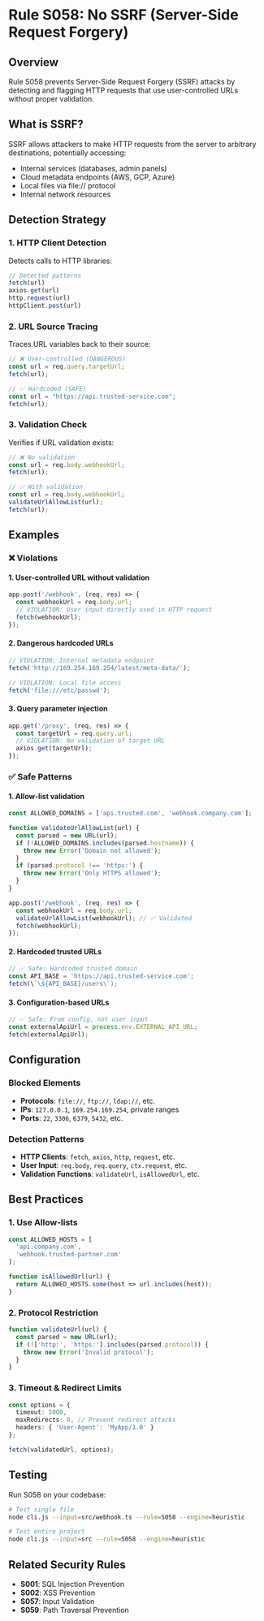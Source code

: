 # Rule S058: No SSRF (Server-Side Request Forgery)

## Overview
Rule S058 prevents Server-Side Request Forgery (SSRF) attacks by detecting and flagging HTTP requests that use user-controlled URLs without proper validation.

## What is SSRF?
SSRF allows attackers to make HTTP requests from the server to arbitrary destinations, potentially accessing:
- Internal services (databases, admin panels)
- Cloud metadata endpoints (AWS, GCP, Azure)
- Local files via file:// protocol
- Internal network resources

## Detection Strategy

### 1. HTTP Client Detection
Detects calls to HTTP libraries:
```typescript
// Detected patterns
fetch(url)
axios.get(url)
http.request(url)
httpClient.post(url)
```

### 2. URL Source Tracing
Traces URL variables back to their source:
```typescript
// ❌ User-controlled (DANGEROUS)
const url = req.query.targetUrl;
fetch(url);

// ✅ Hardcoded (SAFE)
const url = "https://api.trusted-service.com";
fetch(url);
```

### 3. Validation Check
Verifies if URL validation exists:
```typescript
// ❌ No validation
const url = req.body.webhookUrl;
fetch(url);

// ✅ With validation
const url = req.body.webhookUrl;
validateUrlAllowList(url);
fetch(url);
```

## Examples

### ❌ Violations

#### 1. User-controlled URL without validation
```typescript
app.post('/webhook', (req, res) => {
  const webhookUrl = req.body.url;
  // VIOLATION: User input directly used in HTTP request
  fetch(webhookUrl);
});
```

#### 2. Dangerous hardcoded URLs
```typescript
// VIOLATION: Internal metadata endpoint
fetch('http://169.254.169.254/latest/meta-data/');

// VIOLATION: Local file access
fetch('file:///etc/passwd');
```

#### 3. Query parameter injection
```typescript
app.get('/proxy', (req, res) => {
  const targetUrl = req.query.url;
  // VIOLATION: No validation of target URL
  axios.get(targetUrl);
});
```

### ✅ Safe Patterns

#### 1. Allow-list validation
```typescript
const ALLOWED_DOMAINS = ['api.trusted.com', 'webhook.company.com'];

function validateUrlAllowList(url) {
  const parsed = new URL(url);
  if (!ALLOWED_DOMAINS.includes(parsed.hostname)) {
    throw new Error('Domain not allowed');
  }
  if (parsed.protocol !== 'https:') {
    throw new Error('Only HTTPS allowed');
  }
}

app.post('/webhook', (req, res) => {
  const webhookUrl = req.body.url;
  validateUrlAllowList(webhookUrl); // ✅ Validated
  fetch(webhookUrl);
});
```

#### 2. Hardcoded trusted URLs
```typescript
// ✅ Safe: Hardcoded trusted domain
const API_BASE = 'https://api.trusted-service.com';
fetch(\`\${API_BASE}/users\`);
```

#### 3. Configuration-based URLs
```typescript
// ✅ Safe: From config, not user input
const externalApiUrl = process.env.EXTERNAL_API_URL;
fetch(externalApiUrl);
```

## Configuration

### Blocked Elements
- **Protocols**: `file://`, `ftp://`, `ldap://`, etc.
- **IPs**: `127.0.0.1`, `169.254.169.254`, private ranges
- **Ports**: `22`, `3306`, `6379`, `5432`, etc.

### Detection Patterns
- **HTTP Clients**: `fetch`, `axios`, `http`, `request`, etc.
- **User Input**: `req.body`, `req.query`, `ctx.request`, etc.
- **Validation Functions**: `validateUrl`, `isAllowedUrl`, etc.

## Best Practices

### 1. Use Allow-lists
```typescript
const ALLOWED_HOSTS = [
  'api.company.com',
  'webhook.trusted-partner.com'
];

function isAllowedUrl(url) {
  return ALLOWED_HOSTS.some(host => url.includes(host));
}
```

### 2. Protocol Restriction
```typescript
function validateUrl(url) {
  const parsed = new URL(url);
  if (!['http:', 'https:'].includes(parsed.protocol)) {
    throw new Error('Invalid protocol');
  }
}
```

### 3. Timeout & Redirect Limits
```typescript
const options = {
  timeout: 5000,
  maxRedirects: 0, // Prevent redirect attacks
  headers: { 'User-Agent': 'MyApp/1.0' }
};

fetch(validatedUrl, options);
```

## Testing

Run S058 on your codebase:
```bash
# Test single file
node cli.js --input=src/webhook.ts --rule=S058 --engine=heuristic

# Test entire project
node cli.js --input=src --rule=S058 --engine=heuristic
```

## Related Security Rules
- **S001**: SQL Injection Prevention
- **S002**: XSS Prevention  
- **S057**: Input Validation
- **S059**: Path Traversal Prevention

